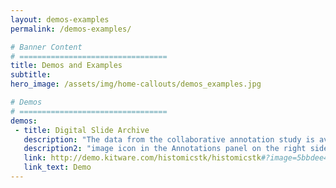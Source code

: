 ```yaml
---
layout: demos-examples
permalink: /demos-examples/

# Banner Content
# =================================
title: Demos and Examples
subtitle:
hero_image: /assets/img/home-callouts/demos_examples.jpg

# Demos
# =================================
demos:
 - title: Digital Slide Archive
   description: "The data from the collaborative annotation study is available on a demo instance of the Digital Slide Archive. The link goes to one of the TCGA slides that was used in the study. If you click the"
   description2: "image icon in the Annotations panel on the right side of the screen, you'll see the results of a collaborative annotation."
   link: http://demo.kitware.com/histomicstk/histomicstk#?image=5bbdee4fe629140048d01adf&bounds=25823%2C19101%2C43534%2C29208%2C0
   link_text: Demo
---
```

